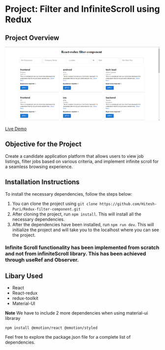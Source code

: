# Project: Filter and InfiniteScroll using Redux

## Project Overview

![](https://github.com/Hitesh-Puri/Redux-filter-component/blob/main/filter_UI.png)

[Live Demo](https://applicationfilter.netlify.app/)

## Objective for the Project

Create a candidate application platform that allows users to view job listings, filter jobs based on various criteria, and implement infinite scroll for a seamless browsing experience.

## Installation Instructions

To install the necessary dependencies, follow the steps below:

1. You can clone the project using `git clone https://github.com/Hitesh-Puri/Redux-filter-component.git`
2. After cloning the project, run `npm install`. This will install all the necessary dependencies.
3. After the dependencies have been installed, run `npm run dev`. This will initialize the project and will take you to the localhost where you can see the project.

### Infinite Scroll functionality has been implemented from scratch and not from infiniteScroll library. This has been achieved through useRef and Observer.

## Libary Used

- React
- React-redux
- redux-toolkit
- Material-UI

**Note**
We have to include 2 more dependencies when using material-ui libraray

```npm
npm install @emotion/react @emotion/styled
```

Feel free to explore the package.json file for a complete list of dependencies.
